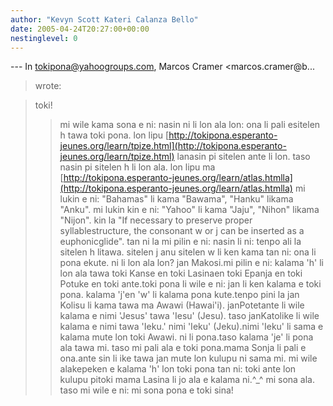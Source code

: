 ```yaml
---
author: "Kevyn Scott Kateri Calanza Bello"
date: 2005-04-24T20:27:00+00:00
nestinglevel: 0
---
```

\---
 In [tokipona@yahoogroups.com](mailto://tokipona@yahoogroups.com), Marcos Cramer <marcos.cramer@b...
>wrote:

> toki!
>> mi wile kama sona e ni: nasin ni li lon ala lon: ona li pali esitelen h tawa toki pona.
>> lon lipu [http://tokipona.esperanto-jeunes.org/learn/tpize.html](http://tokipona.esperanto-jeunes.org/learn/tpize.html) lanasin pi sitelen ante li lon. taso nasin pi sitelen h li lon ala.
>> lon lipu ma [http://tokipona.esperanto-jeunes.org/learn/atlas.htmlla](http://tokipona.esperanto-jeunes.org/learn/atlas.htmlla) mi lukin e ni: "Bahamas" li kama "Bawama", "Hanku" likama "Anku". mi lukin kin e ni: "Yahoo" li kama "Jaju", "Nihon" likama "Nijon". kin la "If necessary to preserve proper syllablestructure, the consonant w or j can be inserted as a euphonicglide".
>> tan ni la mi pilin e ni: nasin li ni: tenpo ali la sitelen h litawa. sitelen j anu sitelen w li ken kama tan ni: ona li pona ekute.
>> ni li lon ala lon?
>> jan Makosi.mi pilin e ni: kalama 'h' li lon ala tawa toki Kanse en toki Lasinaen toki Epanja en toki Potuke en toki ante.toki pona li wile e ni: jan li ken kalama e toki pona. kalama 'j'en 'w' li kalama pona kute.tenpo pini la jan Kolisu li kama tawa ma Awawi (Hawai'i). janPotetante li wile kalama e nimi 'Jesus' tawa 'Iesu' (Jesu). taso janKatolike li wile kalama e nimi tawa 'Ieku.' nimi 'Ieku' (Jeku).nimi 'Ieku' li sama e kalama mute lon toki Awawi. ni li pona.taso kalama 'je' li pona ala tawa mi. taso mi pali ala e toki pona.mama Sonja li pali e ona.ante sin li ike tawa jan mute lon kulupu ni sama mi. mi wile alakepeken e kalama 'h' lon toki pona tan ni: toki ante lon kulupu pitoki mama Lasina li jo ala e kalama ni.^\_^ mi sona ala. taso mi wile e ni: mi sona pona e toki sina!